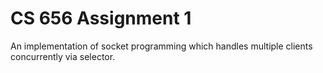 # CS 656 Assignment 1

An implementation of socket programming which handles multiple clients concurrently via selector.
